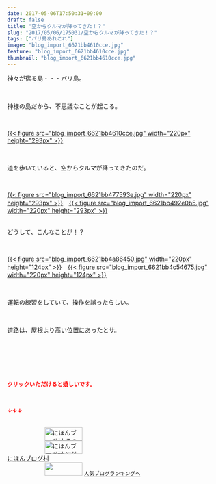 ```yaml
---
date: 2017-05-06T17:50:31+09:00
draft: false
title: "空からクルマが降ってきた！？"
slug: "2017/05/06/175031/空からクルマが降ってきた！？"
tags: ["バリ島あれこれ"]
image: "blog_import_6621bb4610cce.jpg"
feature: "blog_import_6621bb4610cce.jpg"
thumbnail: "blog_import_6621bb4610cce.jpg"
---
```

<p>神々が宿る島・・・バリ島。</p><p> </p><p>神様の島だから、不思議なことが起こる。</p><p> </p><p><a href="blog_import_6621bb4610cce.jpg">{{< figure src="blog_import_6621bb4610cce.jpg" width="220px" height="293px" >}}</a></p><p> </p><p>道を歩いていると、空からクルマが降ってきたのだ。</p><p> </p><p><a href="blog_import_6621bb477593e.jpg">{{< figure src="blog_import_6621bb477593e.jpg" width="220px" height="293px" >}}</a>　<a href="blog_import_6621bb492e0b5.jpg">{{< figure src="blog_import_6621bb492e0b5.jpg" width="220px" height="293px" >}}</a></p><p><br/>どうして、こんなことが！？</p><p> </p><p><a href="blog_import_6621bb4a86450.jpg">{{< figure src="blog_import_6621bb4a86450.jpg" width="220px" height="124px" >}}</a>　<a href="blog_import_6621bb4c54675.jpg">{{< figure src="blog_import_6621bb4c54675.jpg" width="220px" height="124px" >}}</a></p><p> </p><p>運転の練習をしていて、操作を誤ったらしい。</p><p> </p><p>道路は、屋根より高い位置にあったとサ。</p><p> </p><p> </p><p> </p><p><font color="#ff0000" size="2"><strong>クリックいただけると嬉しいです。</strong></font></p><p></p><p> </p><p><font color="#ff0000" size="2"><strong>↓↓↓</strong></font></p><p><br/><a href="ranking.html?p_cid=01260127" id="&amp;blogmura_banner" target="_blank"><img alt="にほんブログ村 その他生活ブログ 不動産投資へ" border="0" height="31" src="data:image/svg+xml;charset=utf-8,%3Csvg%20xmlns%3D%22http%3A%2F%2Fwww.w3.org%2F2000%2Fsvg%22%20title%3D%22Placeholder%20for%20Images%22%20role%3D%22presentation%22%20viewBox%3D%220%200%2088%2031%22%20%2F%3E" width="88" data-src="//life.blogmura.com/hudousantoushi/img/hudousantoushi88_31.gif" style="aspect-ratio: auto 88 / 31;"/><noscript><img alt="にほんブログ村 その他生活ブログ 不動産投資へ" border="0" height="31" src="//life.blogmura.com/hudousantoushi/img/hudousantoushi88_31.gif" width="88"></noscript></a><br/><a href="ranking.html?p_cid=01260127" target="_blank"><img alt="にほんブログ村 海外生活ブログ バリ島情報へ" border="0" height="31" src="data:image/svg+xml;charset=utf-8,%3Csvg%20xmlns%3D%22http%3A%2F%2Fwww.w3.org%2F2000%2Fsvg%22%20title%3D%22Placeholder%20for%20Images%22%20role%3D%22presentation%22%20viewBox%3D%220%200%2088%2031%22%20%2F%3E" width="88" data-src="https://img-proxy.blog-video.jp/images?url=http%3A%2F%2Foverseas.blogmura.com%2Fbali%2Fimg%2Fbali88_31.gif" style="aspect-ratio: auto 88 / 31;"/><noscript><img alt="にほんブログ村 海外生活ブログ バリ島情報へ" border="0" height="31" src="https://img-proxy.blog-video.jp/images?url=http%3A%2F%2Foverseas.blogmura.com%2Fbali%2Fimg%2Fbali88_31.gif" width="88"></noscript></a><br/><a href="ranking.html?p_cid=01260127" target="_blank">にほんブログ村</a><br/><a href="link.php?1804582" title="人気ブログランキングへ"><img border="0" height="31" src="data:image/svg+xml;charset=utf-8,%3Csvg%20xmlns%3D%22http%3A%2F%2Fwww.w3.org%2F2000%2Fsvg%22%20title%3D%22Placeholder%20for%20Images%22%20role%3D%22presentation%22%20viewBox%3D%220%200%2088%2031%22%20%2F%3E" width="88" data-src="https://blog.with2.net/img/banner/banner_22.gif" style="aspect-ratio: auto 88 / 31;"/><noscript><img border="0" height="31" src="https://blog.with2.net/img/banner/banner_22.gif" width="88"></noscript></a> <a href="link.php?1804582" style="font-size: 12px;">人気ブログランキングへ</a></p>

